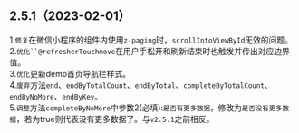 ## 2.5.1（2023-02-01）
1.`修复`在微信小程序的组件内使用`z-paging`时，`scrollIntoViewById`无效的问题。  
2.`优化``@refresherTouchmove`在用户手松开和刷新结束时也触发并传出对应边界值。  
3.`优化`更新demo首页导航栏样式。  
4.`废弃`方法`end`、`endByTotalCount`、`endByTotal`、`completeByTotalCount`、`endByNoMore`、`endByKey`。  
5.`调整`方法`completeByNoMore`中参数2(必填):`是否有更多数据`，修改为`是否没有更多数据`，若为true则代表没有更多数据了。与`v2.5.1`之前相反。  
